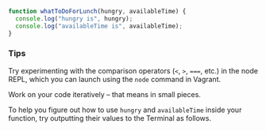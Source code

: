 ```javascript
function whatToDoForLunch(hungry, availableTime) {
  console.log("hungry is", hungry);
  console.log("availableTime is", availableTime);
}
```
### Tips

Try experimenting with the comparison operators (`<`, `>`, `===`, etc.) in the node REPL, which you can launch using the `node` command in Vagrant.

Work on your code iteratively – that means in small pieces. 

To help you figure out how to use `hungry` and `availableTime` inside your function, try outputting their values to the Terminal as follows.

